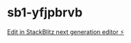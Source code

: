 # sb1-yfjpbrvb

[Edit in StackBlitz next generation editor ⚡️](https://stackblitz.com/~/github.com/Zirocks/sb1-yfjpbrvb)